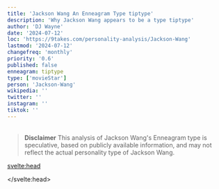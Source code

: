 ```yaml
---
title: 'Jackson Wang An Enneagram Type tiptype'
description: 'Why Jackson Wang appears to be a type tiptype'
author: 'DJ Wayne'
date: '2024-07-12'
loc: 'https://9takes.com/personality-analysis/Jackson-Wang'
lastmod: '2024-07-12'
changefreq: 'monthly'
priority: '0.6'
published: false
enneagram: tiptype
type: ['movieStar']
person: 'Jackson-Wang'
wikipedia: ''
twitter: ''
instagram: ''
tiktok: ''
---
```


<!--
    childhood and upbringing
    first big success
    style habits and quirks that relate to their personality type
    stressful moments in their life and how they handled them
    comfort- moments in their life where they are doing well and killing it
-->
<!-- // keywords:  -->

<script>
	// import  PopCard  from "$lib/components/atoms/PopCard.svelte";
import BlogPurpose from '$lib/components/blog/BlogPurpose.svelte'
</script>

<div
	style="display: flex;
    justify-content: center;
    margin: 1rem 0;
	"
>
	<!-- <PopCard
		image={`/types/tiptypes/${'Jackson-Wang'}.webp`}
		enneagramType={tiptype}
		showIcon={false}
		displayText="Jackson Wang"
		subtext=""
	/> -->
</div>

> **Disclaimer** This analysis of Jackson Wang's Enneagram type is speculative, based on publicly available information, and may not reflect the actual personality type of Jackson Wang.

<p class="firstLetter"></p>

<svelte:head>

<script type="application/ld+json">

</script>

</svelte:head>

<style lang="scss"></style>
